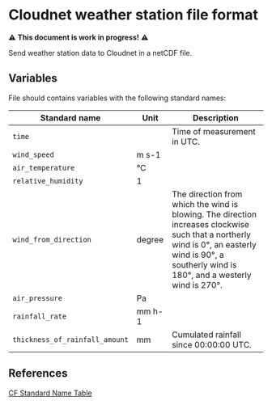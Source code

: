 # Cloudnet weather station file format

⚠️ **This document is work in progress!** ⚠️

Send weather station data to Cloudnet in a netCDF file.

## Variables

File should contains variables with the following standard names:

| Standard name                  | Unit   | Description                                                                                                                                                                                       |
| ------------------------------ | ------ | ------------------------------------------------------------------------------------------------------------------------------------------------------------------------------------------------- |
| `time`                         |        | Time of measurement in UTC.                                                                                                                                                                       |
| `wind_speed`                   | m s-1  |                                                                                                                                                                                                   |
| `air_temperature`              | °C     |                                                                                                                                                                                                   |
| `relative_humidity`            | 1      |                                                                                                                                                                                                   |
| `wind_from_direction`          | degree | The direction from which the wind is blowing. The direction increases clockwise such that a northerly wind is 0°, an easterly wind is 90°, a southerly wind is 180°, and a westerly wind is 270°. |
| `air_pressure`                 | Pa     |                                                                                                                                                                                                   |
| `rainfall_rate`                | mm h-1 |                                                                                                                                                                                                   |
| `thickness_of_rainfall_amount` | mm     | Cumulated rainfall since 00:00:00 UTC.                                                                                                                                                            |

## References

[CF Standard Name Table](https://cfconventions.org/Data/cf-standard-names/current/build/cf-standard-name-table.html)
